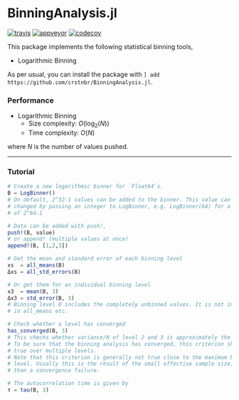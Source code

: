 # BinningAnalysis.jl

[![travis][travis-img]](https://travis-ci.org/crstnbr/BinningAnalysis.jl)
[![appveyor][appveyor-img]](https://ci.appveyor.com/project/crstnbr/binninganalysis-jl/branch/master)
[![codecov][codecov-img]](http://codecov.io/github/crstnbr/BinningAnalysis.jl?branch=master)

[travis-img]: https://img.shields.io/travis/crstnbr/BinningAnalysis.jl/master.svg?label=Linux
[appveyor-img]: https://img.shields.io/appveyor/ci/crstnbr/binninganalysis-jl/master.svg?label=Windows
[codecov-img]: https://img.shields.io/codecov/c/github/crstnbr/BinningAnalysis.jl/master.svg?label=codecov

This package implements the following statistical binning tools,

* Logarithmic Binning
<!-- * Full Binning -->
<!-- * Jackknife -->


As per usual, you can install the package with `] add https://github.com/crstnbr/BinningAnalysis.jl`.


### Performance

* Logarithmic Binning
  * Size complexity: $O(\log_2(N))$
  * Time complexity: $O(N)$

where $N$ is the number of values pushed.

---

### Tutorial

```julia
# Create a new logarithmic binner for `Float64`s.
B = LogBinner()
# On default, 2^32-1 values can be added to the binner. This value can be
# changed by passing an integer to LogBinner, e.g. LogBinner(64) for a capacity
# of 2^64-1

# Data can be added with push!,
push!(B, value)
# or append! (multiple values at once)
append!(B, [1,2,3])

# Get the mean and standard error of each binning level
xs  = all_means(B)
Δxs = all_std_errors(B)

# Or get them for an individual binning level
x3  = mean(B, 3)
Δx3 = std_error(B, 3)
# Binning level 0 includes the completely unbinned values. It is not included
# in all_means etc.

# Check whether a level has converged
has_converged(B, 3)
# This checks whether variance/N of level 2 and 3 is approximately the same.
# To be sure that the binning analysis has converged, this criterion should be
# true over multiple levels.
# Note that this criterion is generally not true close to the maximum binning
# level. Usually this is the result of the small effective sample size, rather
# than a convergence failure.

# The autocorrelation time is given by
τ = tau(B, 3)
```
